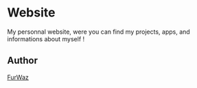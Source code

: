 # Website

My personnal website, were you can find my projects, apps, and informations about myself !

## Author

[FurWaz](https://github.com/FurWaz)
